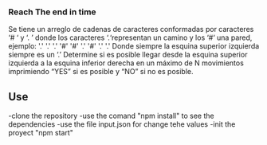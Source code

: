 ### Reach The end in time

Se tiene un arreglo de cadenas de caracteres conformadas por caracteres ‘# ‘ y ‘. ’ donde
los caracteres ‘.‘representan un camino y los ‘#‘ una pared, ejemplo:
'.' '.' '.'
'#' '#' '.'
'#' '.' '.'
Donde siempre la esquina superior izquierda siempre es un ‘.’
Determine si es posible llegar desde la esquina superior izquierda a la esquina inferior
derecha en un máximo de N movimientos imprimiendo “YES” si es posible y “NO” si no es
posible.


## Use
 -clone the repository
 -use the comand "npm install" to see the dependencies
 -use the file input.json for change tehe values 
 -init the proyect "npm start"


